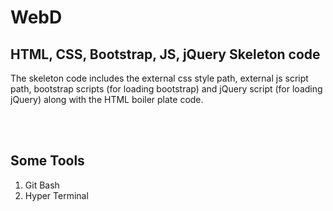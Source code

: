 # WebD


## HTML, CSS, Bootstrap, JS, jQuery Skeleton code
The skeleton code includes the external css style path, external js script path, bootstrap scripts (for loading bootstrap) and jQuery script (for loading jQuery) along with the HTML boiler plate code.

> <!DOCTYPE html>
<html lang="en" dir="ltr">
    <head>
        <!-- Meta Data -->
        <meta charset="UTF-8">
        <title></title>
        <!-- BootStrap Style Sheet -->
        <link rel="stylesheet" href="https://stackpath.bootstrapcdn.com/bootstrap/4.5.0/css/bootstrap.min.css" integrity="sha384-9aIt2nRpC12Uk9gS9baDl411NQApFmC26EwAOH8WgZl5MYYxFfc+NcPb1dKGj7Sk" crossorigin="anonymous">
        <!-- Bootstrap Scripts -->
        <script src="https://code.jquery.com/jquery-3.2.1.slim.min.js"
            integrity="sha384-KJ3o2DKtIkvYIK3UENzmM7KCkRr/rE9/Qpg6aAZGJwFDMVNA/GpGFF93hXpG5KkN"
            crossorigin="anonymous"></script>
        <script src="https://cdnjs.cloudflare.com/ajax/libs/popper.js/1.12.9/umd/popper.min.js"
            integrity="sha384-ApNbgh9B+Y1QKtv3Rn7W3mgPxhU9K/ScQsAP7hUibX39j7fakFPskvXusvfa0b4Q"
            crossorigin="anonymous"></script>
        <script src="https://maxcdn.bootstrapcdn.com/bootstrap/4.0.0/js/bootstrap.min.js"
            integrity="sha384-JZR6Spejh4U02d8jOt6vLEHfe/JQGiRRSQQxSfFWpi1MquVdAyjUar5+76PVCmYl"
            crossorigin="anonymous"></script>
        <!-- External Style Sheet -->
        <link rel="stylesheet" href="styles.css">
    </head>
    <body>
        <!-- jQuery -->
        <script src="https://ajax.googleapis.com/ajax/libs/jquery/3.3.1/jquery.min.js"></script>
        <!-- External JS Script -->
        <script src="index.js" charset="UTF-8"></script>
    </body>
</html>
<br><br>


## Some Tools
1. Git Bash
2. Hyper Terminal
<br><br>
